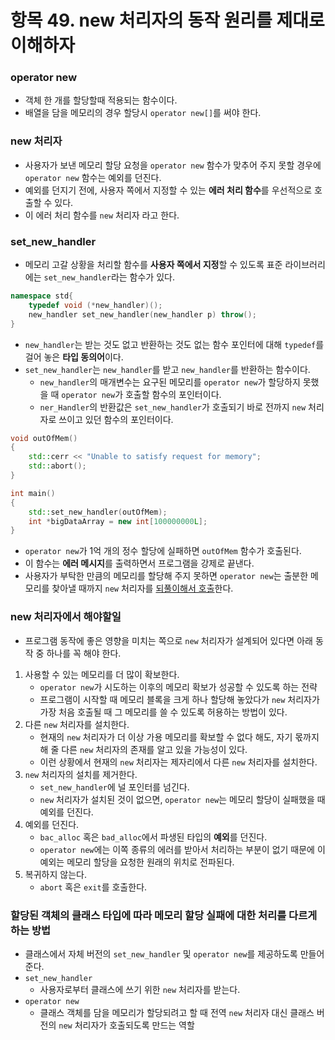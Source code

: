 # 항목 49. new 처리자의 동작 원리를 제대로 이해하자
### operator new
- 객체 한 개를 할당할때 적용되는 함수이다.
- 배열을 담을 메모리의 경우 할당시 `operator new[]`를 써야 한다.

### new 처리자
- 사용자가 보낸 메모리 할당 요청을 `operator new` 함수가 맞추어 주지 못할 경우에 `operator new` 함수는 예외를 던진다.
- 예외를 던지기 전에, 사용자 쪽에서 지정할 수 있는 **에러 처리 함수**를 우선적으로 호출할 수 있다.
- 이 에러 처리 함수를 `new` 처리자 라고 한다.

### set_new_handler
- 메모리 고갈 상황을 처리할 함수를 **사용자 쪽에서 지정**할 수 있도록 표준 라이브러리에는 `set_new_handler`라는 함수가 있다.
```cpp
namespace std{
    typedef void (*new_handler)();
    new_handler set_new_handler(new_handler p) throw();
}
```
- `new_handler`는 받는 것도 없고 반환하는 것도 없는 함수 포인터에 대해 `typedef`를 걸어 놓은 **타입 동의어**이다.
- `set_new_handler`는 `new_handler`를 받고 `new_handler`를 반환하는 함수이다.
  - `new_handler`의 매개변수는 요구된 메모리를 `operator new`가 할당하지 못했을 때 `operator new`가 호출할 함수의 포인터이다.
  - `ner_Handler`의 반환값은 `set_new_handler`가 호출되기 바로 전까지 `new` 처리자로 쓰이고 있던 함수의 포인터이다.

```cpp
void outOfMem()
{
    std::cerr << "Unable to satisfy request for memory";
    std::abort();
}

int main()
{
    std::set_new_handler(outOfMem);
    int *bigDataArray = new int[100000000L];
}
```
- `operator new`가 1억 개의 정수 할당에 실패하면 `outOfMem` 함수가 호출된다.
- 이 함수는 **에러 메시지**를 출력하면서 프로그램을 강제로 끝낸다.
- 사용자가 부탁한 만큼의 메모리를 할당해 주지 못하면 `operator new`는 출분한 메모리를 찾아낼 때까지 `new` 처리자를 [되풀이해서 호출](/Chapter8/Item51.md)한다.

### new 처리자에서 해야할일
- 프로그램 동작에 좋은 영향을 미치는 쪽으로 `new` 처리자가 설계되어 있다면 아래 동작 중 하나를 꼭 해야 한다.
1. 사용할 수 있는 메모리를 더 많이 확보한다.
   - `operator new`가 시도하는 이후의 메모리 확보가 성공할 수 있도록 하는 전략
   - 프로그램이 시작할 때 메모리 블록을 크게 하나 할당해 놓았다가 `new` 처리자가 가장 처음 호출될 때 그 메모리를 쓸 수 있도록 허용하는 방법이 있다.
2. 다른 `new` 처리자를 설치한다.
   - 현재의 `new` 처리자가 더 이상 가용 메모리를 확보할 수 없다 해도, 자기 몫까지 해 줄 다른 `new` 처리자의 존재를 알고 있을 가능성이 있다.
   - 이런 상황에서 현재의 `new` 처리자는 제자리에서 다른 `new` 처리자를 설치한다.
3. `new` 처리자의 설치를 제거한다.
   - `set_new_handler`에 널 포인터를 넘긴다.
   - `new` 처리자가 설치된 것이 없으면, `operator new`는 메모리 할당이 실패했을 때 예외를 던진다.
4. 예외를 던진다.
   - `bac_alloc` 혹은 `bad_alloc`에서 파생된 타입의 **예외**를 던진다.
   - `operator new`에는 이쪽 종류의 에러를 받아서 처리하는 부분이 없기 때문에 이 예외는 메모리 할당을 요청한 원래의 위치로 전파된다.
5. 복귀하지 않는다.
   - `abort` 혹은 `exit`를 호출한다.

### 할당된 객체의 클래스 타입에 따라 메모리 할당 실패에 대한 처리를 다르게 하는 방법
- 클래스에서 자체 버전의 `set_new_handler` 및 `operator new`를 제공하도록 만들어 준다.
- `set_new_handler`
  - 사용자로부터 클래스에 쓰기 위한 `new` 처리자를 받는다.
- `operator new`
  - 클래스 객체를 담을 메모리가 할당되려고 할 때 전역 `new` 처리자 대신 클래스 버전의 `new` 처리자가 호출되도록 만드는 역할